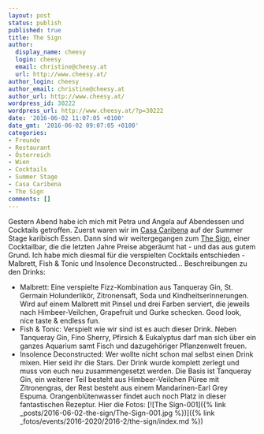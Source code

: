 ```yaml
---
layout: post
status: publish
published: true
title: The Sign
author:
  display_name: cheesy
  login: cheesy
  email: christine@cheesy.at
  url: http://www.cheesy.at/
author_login: cheesy
author_email: christine@cheesy.at
author_url: http://www.cheesy.at/
wordpress_id: 30222
wordpress_url: http://www.cheesy.at/?p=30222
date: '2016-06-02 11:07:05 +0100'
date_gmt: '2016-06-02 09:07:05 +0100'
categories:
- Freunde
- Restaurant
- Österreich
- Wien
- Cocktails
- Summer Stage
- Casa Caribena
- The Sign
comments: []
---
```

Gestern Abend habe ich mich mit Petra und Angela auf Abendessen und Cocktails getroffen. Zuerst waren wir im [Casa Caribena](http://www.casacaribena.at/) auf der Summer Stage karibisch Essen. Dann sind wir weitergegangen zum [The Sign](http://thesignlounge.at/), einer Cocktailbar, die die letzten Jahre Preise abgeräumt hat - und das aus gutem Grund. Ich habe mich diesmal für die verspielten Cocktails entschieden - Malbrett, Fish & Tonic und Insolence Deconstructed...
Beschreibungen zu den Drinks:
- Malbrett: Eine verspielte Fizz-Kombination aus Tanqueray Gin, St. Germain Holunderlikör, Zitronensaft, Soda und Kindheitserinnerungen. Wird auf einem Malbrett mit Pinsel und drei Farben serviert, die jeweils nach Himbeer-Veilchen, Grapefruit und Gurke schecken. Good look, nice taste & endless fun.
- Fish & Tonic: Verspielt wie wir sind ist es auch dieser Drink. Neben Tanqueray Gin, Fino Sherry, Pfirsich & Eukalyptus darf man sich über ein ganzes Aquarium samt Fisch und dazugehöriger Pflanzenwelt freuen.
- Insolence Deconstructed: Wer wollte nicht schon mal selbst einen Drink mixen. Hier seid ihr die Stars. Der Drink wurde komplett zerlegt und muss von euch neu zusammengesetzt werden. Die Basis ist Tanqueray Gin, ein weiterer Teil besteht aus Himbeer-Veilchen Püree mit Zitronengras, der Rest besteht aus einem Mandarinen-Earl Grey Espuma. Orangenblütenwasser findet auch noch Platz in dieser fantastischen Rezeptur.
Hier die Fotos:
[![The Sign-001]({% link _posts/2016-06-02-the-sign/The-Sign-001.jpg %})]({% link _fotos/events/2016-2020/2016-2/the-sign/index.md %})
